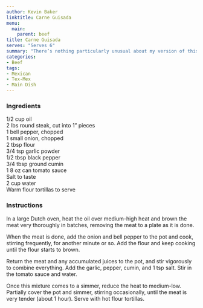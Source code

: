 ```yaml
---
author: Kevin Baker
linktitle: Carne Guisada
menu:
  main:
    parent: beef
title: Carne Guisada
serves: "Serves 6"
summary: "There’s nothing particularly unusual about my version of this Tex-Mex classic (which I think I got from a local Junior League cookbook), but it’s awfully good."
categories:
- Beef
tags:
- Mexican
- Tex-Mex
- Main Dish
---
```

### Ingredients

<div class="ingredient-list">

1/2 cup oil  
2 lbs round steak, cut into 1” pieces   
1 bell pepper, chopped  
1 small onion, chopped  
2 tbsp flour  
3/4 tsp garlic powder  
1/2 tbsp black pepper  
3/4 tbsp ground cumin  
1 8 oz can tomato sauce  
Salt to taste  
2 cup water  
Warm flour tortillas to serve  

</div>

### Instructions

In a large Dutch oven, heat the oil over medium-high heat and brown the meat very thoroughly in batches, removing the meat to a plate as it is done.

When the meat is done, add the onion and bell pepper to the pot and cook, stirring frequently, for another minute or so. Add the flour and keep cooking until the flour starts to brown. 

Return the meat and any accumulated juices to the pot, and stir vigorously to combine everything. Add the garlic, pepper, cumin, and 1 tsp salt. Stir in the tomato sauce and water.

Once this mixture comes to a simmer, reduce the heat to medium-low. Partially cover the pot and simmer, stirring occasionally, until the meat is very tender (about 1 hour). Serve with hot flour tortillas.